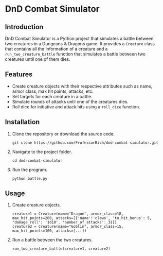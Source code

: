 # DnD Combat Simulator

## Introduction

DnD Combat Simulator is a Python project that simulates a battle between two creatures in a Dungeons & Dragons game. It provides a `Creature` class that contains all the information of a creature and a `run_two_creature_battle` function that simulates a battle between two creatures until one of them dies.

## Features

- Create creature objects with their respective attributes such as name, armor class, max hit points, attacks, etc.
- Set targets for each creature in a battle.
- Simulate rounds of attacks until one of the creatures dies.
- Roll dice for initiative and attack hits using a `roll_dice` function.

## Installation

1. Clone the repository or download the source code.
   ```
   git clone https://github.com/ProfessorRich/dnd-combat-simulator.git
   ```
2. Navigate to the project folder.
   ```
   cd dnd-combat-simulator
   ```
3. Run the program.
   ```
   python battle.py
   ```

## Usage

1. Create creature objects.
   ```
   creature1 = Creature(name="Dragon", armor_class=18, max_hit_points=200, attacks=[{'name':'claws', 'to_hit_bonus': 5, 'damage_roll': '1d10', 'number_of_attacks': 3}])
   creature2 = Creature(name="Goblin", armor_class=15, max_hit_points=100, attacks=[...])
   ```

2. Run a battle between the two creatures.
   ```
   run_two_creature_battle(creature1, creature2)
   ```
